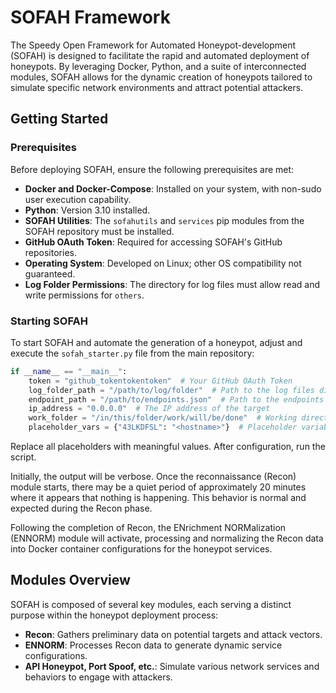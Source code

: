 # SOFAH Framework

The Speedy Open Framework for Automated Honeypot-development (SOFAH) is designed to facilitate the rapid and automated deployment of honeypots. By leveraging Docker, Python, and a suite of interconnected modules, SOFAH allows for the dynamic creation of honeypots tailored to simulate specific network environments and attract potential attackers.

## Getting Started

### Prerequisites

Before deploying SOFAH, ensure the following prerequisites are met:

- **Docker and Docker-Compose**: Installed on your system, with non-sudo user execution capability.
- **Python**: Version 3.10 installed.
- **SOFAH Utilities**: The `sofahutils` and `services` pip modules from the SOFAH repository must be installed.
- **GitHub OAuth Token**: Required for accessing SOFAH's GitHub repositories.
- **Operating System**: Developed on Linux; other OS compatibility not guaranteed.
- **Log Folder Permissions**: The directory for log files must allow read and write permissions for `others`.

### Starting SOFAH

To start SOFAH and automate the generation of a honeypot, adjust and execute the `sofah_starter.py` file from the main repository:

```python
if __name__ == "__main__":
    token = "github_tokentokentoken"  # Your GitHub OAuth Token
    log_folder_path = "/path/to/log/folder"  # Path to the log files directory
    endpoint_path = "/path/to/endpoints.json"  # Path to the endpoints JSON file
    ip_address = "0.0.0.0"  # The IP address of the target
    work_folder = "/in/this/folder/work/will/be/done"  # Working directory
    placeholder_vars = {"43LKDFSL": "<hostname>"}  # Placeholder variables for configuration
```

Replace all placeholders with meaningful values. After configuration, run the script.

Initially, the output will be verbose. Once the reconnaissance (Recon) module starts, there may be a quiet period of approximately 20 minutes where it appears that nothing is happening. This behavior is normal and expected during the Recon phase.

Following the completion of Recon, the ENrichment NORMalization (ENNORM) module will activate, processing and normalizing the Recon data into Docker container configurations for the honeypot services.

## Modules Overview

SOFAH is composed of several key modules, each serving a distinct purpose within the honeypot deployment process:

- **Recon**: Gathers preliminary data on potential targets and attack vectors.
- **ENNORM**: Processes Recon data to generate dynamic service configurations.
- **API Honeypot, Port Spoof, etc.**: Simulate various network services and behaviors to engage with attackers.
